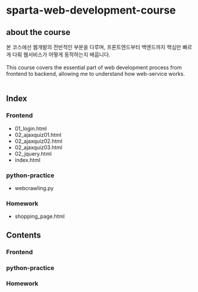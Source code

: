 # sparta-web-development-course
## about the course
본 코스에선 웹개발의 전반적인 부분을 다루며, 프론트엔드부터 백엔드까지 핵심만 빠르게 다뤄 웹서비스가 어떻게 동작하는지 배웁니다.
<br><br>
This course covers the essential part of web development process from frontend to backend, allowing me to understand how web-service works.
<br><br>
## Index

### Frontend
+ 01_login.html
+ 02_ajaxquiz01.html
+ 02_ajaxquiz02.html
+ 02_ajaxquiz03.html
+ 02_jquery.html
+ index.html

### python-practice
+ webcrawling.py

### Homework
+ shopping_page.html

## Contents

### Frontend

### python-practice

### Homework

